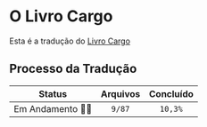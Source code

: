 # O Livro Cargo

Esta é a tradução do [Livro Cargo](https://doc.rust-lang.org/cargo/)

## Processo da Tradução

Status | Arquivos | Concluído
:---:|:----:|:----:
Em Andamento :running::running: | `9/87` | `10,3%`
